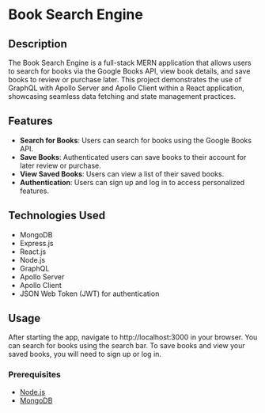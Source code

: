 # Book Search Engine

## Description

The Book Search Engine is a full-stack MERN application that allows users to search for books via the Google Books API, view book details, and save books to review or purchase later. This project demonstrates the use of GraphQL with Apollo Server and Apollo Client within a React application, showcasing seamless data fetching and state management practices.

## Features

- **Search for Books**: Users can search for books using the Google Books API.
- **Save Books**: Authenticated users can save books to their account for later review or purchase.
- **View Saved Books**: Users can view a list of their saved books.
- **Authentication**: Users can sign up and log in to access personalized features.

## Technologies Used

- MongoDB
- Express.js
- React.js
- Node.js
- GraphQL
- Apollo Server
- Apollo Client
- JSON Web Token (JWT) for authentication


## Usage

After starting the app, navigate to http://localhost:3000 in your browser. You can search for books using the search bar. To save books and view your saved books, you will need to sign up or log in.

### Prerequisites

- [Node.js](https://nodejs.org/en/download/)
- [MongoDB](https://www.mongodb.com/try/download/community)


